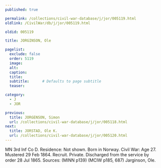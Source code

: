 ```yaml
---
published: true

permalink: /collections/civil-war-database/j/jor/005119.html
oldlink: /CivilWar/db/j/jor/005119.html

oldid: 005119

title: JORGINSON, Ole

pagelist:
  exclude: false
  order: 5119
  image: 
  alt:
  caption:
  title:
  subtitle:      # Defaults to page subtitle
  teaser:

category: 
  - J 
  - JOR

previous:
  title: JORGENSON, Simon
  url: /collections/civil-war-database/j/jor/005118.html  
next:
  title: JORSTAD, Ole K.
  url: /collections/civil-war-database/j/jor/005120.html   
---
```

MN 3rd Inf Co D. Residence: Not shown. Born in Norway. Civil War: Age 27. Mustered 29 Feb 1864. Recruit. Private. Discharged from the service by order 28 Jul 1865. Sources: (MINN p139) (MCIW p185, 687) &#147;Jarginson, Ole&#148;.